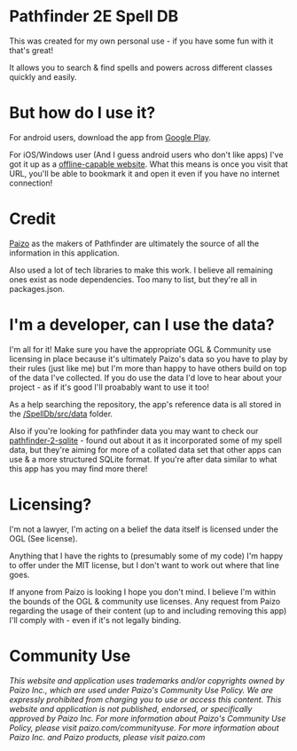 # Pathfinder 2E Spell DB

This was created for my own personal use - if you have some fun with it that's great!

It allows you to search & find spells and powers across different classes quickly and easily.

# But how do I use it?

For android users, download the app from [Google Play](https://play.google.com/store/apps/details?id=com.fyjham_ts.pathfinder_2e_spell_db).

For iOS/Windows user (And I guess android users who don't like apps) I've got it up as a [offline-capable website](https://fyjham-ts.github.io/Pathfinder-2E-Spell-DB). What this means is once you visit that URL, you'll be able to bookmark it and open it even if you have no internet connection!

# Credit
[Paizo](http://www.paizo.com) as the makers of Pathfinder are ultimately the source of all the information in this application.

Also used a lot of tech libraries to make this work. I believe all remaining ones exist as node dependencies. Too many to list, but they're all in packages.json.

# I'm a developer, can I use the data?

I'm all for it! Make sure you have the appropriate OGL & Community use licensing in place because it's ultimately Paizo's data so you have to play by their rules (just like me) but I'm more than happy to have others build on top of the data I've collected. If you do use the data I'd love to hear about your project - as if it's good I'll proabably want to use it too!

As a help searching the repository, the app's reference data is all stored in the [/SpellDb/src/data](https://github.com/fyjham-ts/Pathfinder-2E-Spell-DB/tree/master/SpellDB/src/data]/SpellDb/src/data) folder.

Also if you're looking for pathfinder data you may want to check our [pathfinder-2-sqlite](https://gitlab.com/jrmiller82/pathfinder-2-sqlite) - found out about it as it incorporated some of my spell data, but they're aiming for more of a collated data set that other apps can use & a more structured SQLite format. If you're after data similar to what this app has you may find more there!

# Licensing?
I'm not a lawyer, I'm acting on a belief the data itself is licensed under the OGL (See license).

Anything that I have the rights to (presumably some of my code) I'm happy to offer under the MIT license, but I don't want to work out where that line goes.

If anyone from Paizo is looking I hope you don't mind. I believe I'm within the bounds of the OGL & community use licenses. Any request from Paizo regarding the usage of their content (up to and including removing this app) I'll comply with - even if it's not legally binding.

# Community Use
*This website and application uses trademarks and/or copyrights owned by Paizo Inc., which are used under Paizo's Community Use Policy. We are expressly prohibited from charging you to use or access this content. This website and application is not published, endorsed, or specifically approved by Paizo Inc. For more information about Paizo's Community Use Policy, please visit paizo.com/communityuse. For more information about Paizo Inc. and Paizo products, please visit paizo.com*
